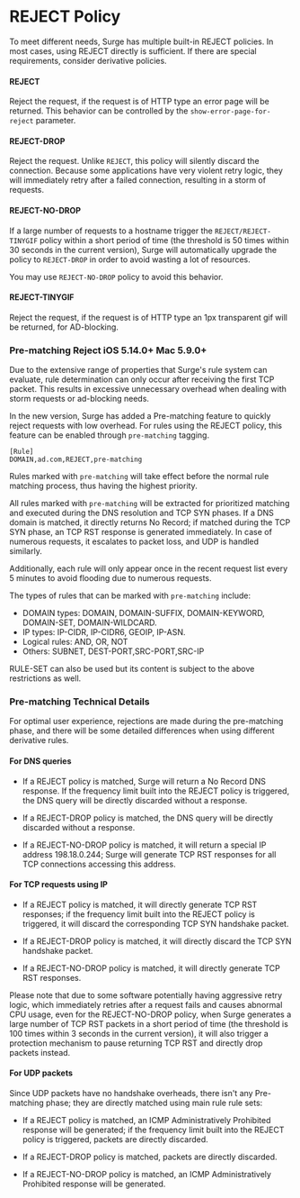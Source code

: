 REJECT Policy
=============

To meet different needs, Surge has multiple built-in REJECT policies. In most cases, using REJECT directly is sufficient. If there are special requirements, consider derivative policies.

#### REJECT

Reject the request, if the request is of HTTP type an error page will be returned. This behavior can be controlled by the `show-error-page-for-reject` parameter.

#### REJECT-DROP

Reject the request. Unlike `REJECT`, this policy will silently discard the connection. Because some applications have very violent retry logic, they will immediately retry after a failed connection, resulting in a storm of requests.

#### REJECT-NO-DROP

If a large number of requests to a hostname trigger the `REJECT/REJECT-TINYGIF` policy within a short period of time (the threshold is 50 times within 30 seconds in the current version), Surge will automatically upgrade the policy to `REJECT-DROP` in order to avoid wasting a lot of resources.

You may use `REJECT-NO-DROP` policy to avoid this behavior.

#### REJECT-TINYGIF

Reject the request, if the request is of HTTP type an 1px transparent gif will be returned, for AD-blocking.

### Pre-matching Reject iOS 5.14.0+ Mac 5.9.0+

Due to the extensive range of properties that Surge's rule system can evaluate, rule determination can only occur after receiving the first TCP packet. This results in excessive unnecessary overhead when dealing with storm requests or ad-blocking needs.

In the new version, Surge has added a Pre-matching feature to quickly reject requests with low overhead. For rules using the REJECT policy, this feature can be enabled through `pre-matching` tagging.

```
[Rule]
DOMAIN,ad.com,REJECT,pre-matching
```

Rules marked with `pre-matching` will take effect before the normal rule matching process, thus having the highest priority.

All rules marked with `pre-matching` will be extracted for prioritized matching and executed during the DNS resolution and TCP SYN phases. If a DNS domain is matched, it directly returns No Record; if matched during the TCP SYN phase, an TCP RST response is generated immediately. In case of numerous requests, it escalates to packet loss, and UDP is handled similarly.

Additionally, each rule will only appear once in the recent request list every 5 minutes to avoid flooding due to numerous requests.

The types of rules that can be marked with `pre-matching` include:

*   DOMAIN types: DOMAIN, DOMAIN-SUFFIX, DOMAIN-KEYWORD, DOMAIN-SET, DOMAIN-WILDCARD.
*   IP types: IP-CIDR, IP-CIDR6, GEOIP, IP-ASN.
*   Logical rules: AND, OR, NOT
*   Others: SUBNET, DEST-PORT,SRC-PORT,SRC-IP

RULE-SET can also be used but its content is subject to the above restrictions as well.

### Pre-matching Technical Details

For optimal user experience, rejections are made during the pre-matching phase, and there will be some detailed differences when using different derivative rules.

#### For DNS queries

*   If a REJECT policy is matched, Surge will return a No Record DNS response. If the frequency limit built into the REJECT policy is triggered, the DNS query will be directly discarded without a response.
    
*   If a REJECT-DROP policy is matched, the DNS query will be directly discarded without a response.
    
*   If a REJECT-NO-DROP policy is matched, it will return a special IP address 198.18.0.244; Surge will generate TCP RST responses for all TCP connections accessing this address.
    

#### For TCP requests using IP

*   If a REJECT policy is matched, it will directly generate TCP RST responses; if the frequency limit built into the REJECT policy is triggered, it will discard the corresponding TCP SYN handshake packet.
    
*   If a REJECT-DROP policy is matched, it will directly discard the TCP SYN handshake packet.
    
*   If a REJECT-NO-DROP policy is matched, it will directly generate TCP RST responses.
    

Please note that due to some software potentially having aggressive retry logic, which immediately retries after a request fails and causes abnormal CPU usage, even for the REJECT-NO-DROP policy, when Surge generates a large number of TCP RST packets in a short period of time (the threshold is 100 times within 3 seconds in the current version), it will also trigger a protection mechanism to pause returning TCP RST and directly drop packets instead.

#### For UDP packets

Since UDP packets have no handshake overheads, there isn't any Pre-matching phase; they are directly matched using main rule rule sets:

*   If a REJECT policy is matched, an ICMP Administratively Prohibited response will be generated; if the frequency limit built into the REJECT policy is triggered, packets are directly discarded.
    
*   If a REJECT-DROP policy is matched, packets are directly discarded.
    
*   If a REJECT-NO-DROP policy is matched, an ICMP Administratively Prohibited response will be generated.